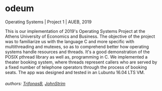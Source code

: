 # odeum
Operating Systems | Project 1 | AUEB, 2019

This is our implementation of 2019's Operating Systems Project at the Athens University of Economics and Business.
The objective of the project was to familiarize us with the language C and more specific with multithreading and mutexes, so as to comprehend better how operating systems handle resources and threads. It's a good demonstration of the POSIX pthread library as well as, programming in C. 
We implemented a theater booking system, where threads represent callers who are served by a fixed number of telephone operators through the process of booking seats.
The app was designed and tested in an Lubuntu 16.04 LTS VM.

###### authors: [TrifonasB](https://github.com/TrifonasB), [JohnStrim](https://github.com/JohnStrim)
